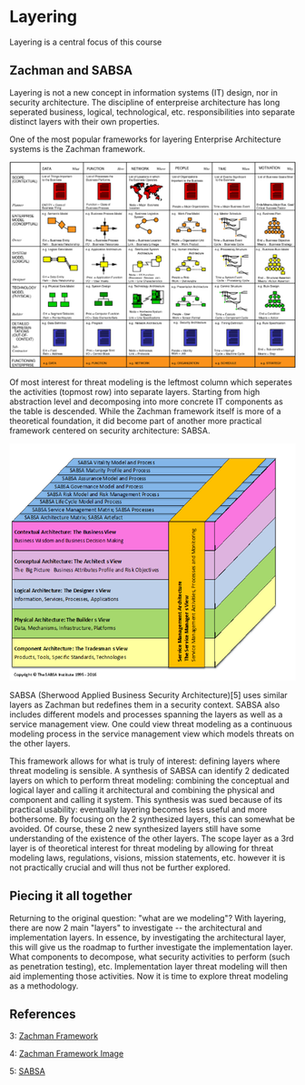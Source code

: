 # Layering
Layering is a central focus of this course

## Zachman and SABSA
Layering is not a new concept in information systems (IT) design, nor in security architecture.
The discipline of enterpreise architecture has long seperated business, logical, technological, etc. responsibilities into separate distinct layers with their own properties.

One of the most popular frameworks for layering Enterprise Architecture systems is the Zachman framework.

![The Zachman framework [3]](zachman.jpg)

Of most interest for threat modeling is the leftmost column which seperates the activities (topmost row) into separate layers.
Starting from high abstraction level and decomposing into more concrete IT components as the table is descended.
While the Zachman framework itself is more of a theoretical foundation, it did become part of another more practical framework centered on security architecture: SABSA.

![The SABSA framework [4]](sabsa.jpg)

SABSA (Sherwood Applied Business Security Architecture)[5] uses similar layers as Zachman but redefines them in a security context.
SABSA also includes different models and processes spanning the layers as well as a service management view.
One could view threat modeling as a continuous modeling process in the service management view which models threats on the other layers.

This framework allows for what is truly of interest: defining layers where threat modeling is sensible.
A synthesis of SABSA can identify 2 dedicated layers on which to perform threat modeling: combining the conceptual and logical layer and calling it architectural and combining the physical and component and calling it system.
This synthesis was sued because of its practical usability: eventually layering becomes less useful and more bothersome.
By focusing on the 2 synthesized layers, this can somewhat be avoided.
Of course, these 2 new synthesized layers still have some understanding of the existence of the other layers.
The scope layer as a 3rd layer is of theoretical interest for threat modeling by allowing for threat modeling laws, regulations, visions, mission statements, etc. however it is not practically crucial and will thus not be further explored.

## Piecing it all together

Returning to the original question: "what are we modeling"?
With layering, there are now 2 main "layers" to investigate -- the architectural and implementation layers.
In essence, by investigating the architectural layer, this will give us the roadmap to further investigate the implementation layer.
What components to decompose, what security activities to perform (such as penetration testing), etc.
Implementation layer threat modeling will then aid implementing those activities.
Now it is time to explore threat modeling as a methodology.

## References

3: [Zachman Framework](https://www.zachman.com/)

4: [Zachman Framework Image](https://www.researchgate.net/figure/Zachman-Framework-for-Enterprise-Architecture-the-enterprise-For-example-the-answers_fig3_267300493)

5: [SABSA](https://sabsa.org/sabsa-executive-summary/)

